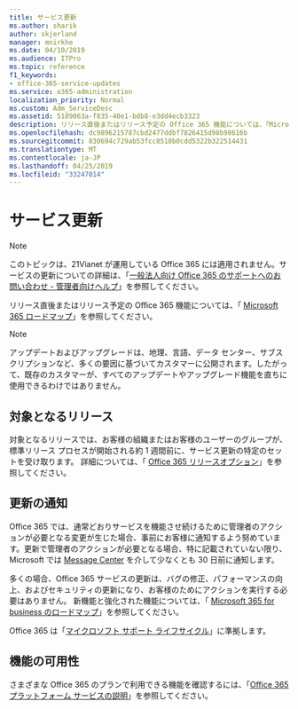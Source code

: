 ```yaml
---
title: サービス更新
ms.author: sharik
author: skjerland
manager: mnirkhe
ms.date: 04/10/2019
ms.audience: ITPro
ms.topic: reference
f1_keywords:
- office-365-service-updates
ms.service: o365-administration
localization_priority: Normal
ms.custom: Adm_ServiceDesc
ms.assetid: 5189063a-f835-40e1-bdb8-e3dd4ecb3323
description: リリース直後またはリリース予定の Office 365 機能については、「Microsoft 365 ロードマップ」を参照してください。
ms.openlocfilehash: dc9896215787cbd2477ddbf7826415d98b98616b
ms.sourcegitcommit: 830694c729ab53fcc8518b0cdd5322b322514431
ms.translationtype: MT
ms.contentlocale: ja-JP
ms.lasthandoff: 04/25/2019
ms.locfileid: "33247014"
---
```

# <a name="service-updates"></a>サービス更新

> [!NOTE]
> このトピックは、21Vianet が運用している Office 365 には適用されません。サービスの更新についての詳細は、「[一般法人向け Office 365 のサポートへのお問い合わせ - 管理者向けヘルプ](http://go.microsoft.com/fwlink/?LinkID=733350&amp;clcid=0x409)」を参照してください。 
  
リリース直後またはリリース予定の Office 365 機能については、「 [Microsoft 365 ロードマップ](https://go.microsoft.com/fwlink/?LinkId=509914)」を参照してください。
  
> [!NOTE]
> アップデートおよびアップグレードは、地理、言語、データ センター、サブスクリプションなど、多くの要因に基づいてカスタマーに公開されます。したがって、既存のカスタマーが、すべてのアップデートやアップグレード機能を直ちに使用できるわけではありません。 
  
## <a name="targeted-release"></a>対象となるリリース

対象となるリリースでは、お客様の組織またはお客様のユーザーのグループが、標準リリース プロセスが開始される約 1 週間前に、サービス更新の特定のセットを受け取ります。 詳細については、「 [Office 365 リリースオプション](https://docs.microsoft.com/office365/admin/manage/release-options-in-office-365?view=o365-worldwide)」を参照してください。 
  
## <a name="update-notifications"></a>更新の通知

Office 365 では、通常どおりサービスを機能させ続けるために管理者のアクションが必要となる変更が生じた場合、事前にお客様に通知するよう努めています。更新で管理者のアクションが必要となる場合、特に記載されていない限り、Microsoft では [Message Center](http://technet.microsoft.com/library/38FB3333-BFCC-4340-A37B-DEDA509C209.aspx) を介して少なくとも 30 日前に通知します。 
  
多くの場合、Office 365 サービスの更新は、バグの修正、パフォーマンスの向上、およびセキュリティの更新になり、お客様のためにアクションを実行する必要はありません。 新機能と強化された機能については、「 [Microsoft 365 for business のロードマップ](http://roadmap.office.com/)」を参照してください。
  
Office 365 は「[マイクロソフト サポート ライフサイクル](https://support.microsoft.com/lifecycle#gp/osslpolicy)」に準拠します。
  
## <a name="feature-availability"></a>機能の可用性

さまざまな Office 365 のプランで利用できる機能を確認するには、「[Office 365 プラットフォーム サービスの説明](https://technet.microsoft.com/library/office-365-platform-service-description.aspx)」を参照してください。
  


